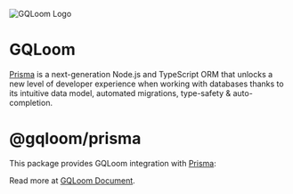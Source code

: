 ![GQLoom Logo](https://github.com/modevol-com/gqloom/blob/main/gqloom.svg?raw=true)

# GQLoom

[Prisma](https://www.prisma.io/) is a next-generation Node.js and TypeScript ORM that unlocks a new level of developer experience when working with databases thanks to its intuitive data model, automated migrations, type-safety & auto-completion.

# @gqloom/prisma

This package provides GQLoom integration with [Prisma](https://www.prisma.io/):

Read more at [GQLoom Document](https://gqloom.dev/guide/schema-integration/prisma).
